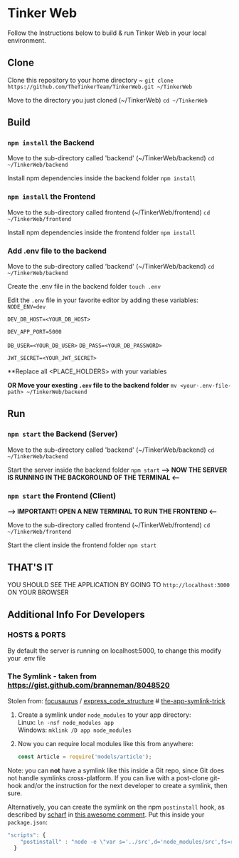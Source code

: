 # Tinker Web

Follow the Instructions below to build & run Tinker Web in your local environment.

## Clone
Clone this repository to your home directory ~
`git clone https://github.com/TheTinkerTeam/TinkerWeb.git ~/TinkerWeb`

Move to the directory you just cloned (~/TinkerWeb)
`cd ~/TinkerWeb`

## Build

### `npm install` the Backend

Move to the sub-directory called 'backend' (~/TinkerWeb/backend)
`cd ~/TinkerWeb/backend`

Install npm dependencies inside the backend folder
`npm install`

### `npm install` the Frontend

Move to the sub-directory called frontend (~/TinkerWeb/frontend)
`cd ~/TinkerWeb/frontend`

Install npm dependencies inside the frontend folder
`npm install`

### Add .env file to the backend

Move to the sub-directory called 'backend' (~/TinkerWeb/backend)
`cd ~/TinkerWeb/backend`

Create the .env file in the backend folder
`touch .env`

Edit the `.env` file in your favorite editor by adding these variables:
`NODE_ENV=dev`

`DEV_DB_HOST=<YOUR_DB_HOST>`

`DEV_APP_PORT=5000`

`DB_USER=<YOUR_DB_USER>`
`DB_PASS=<YOUR_DB_PASSWORD>`

`JWT_SECRET=<YOUR_JWT_SECRET>`

**Replace all <PLACE_HOLDERS> with your variables

**OR Move your exesting `.env` file to the backend folder**
`mv <your-.env-file-path> ~/TinkerWeb/backend`

## Run

### `npm start` the Backend (Server)

Move to the sub-directory called 'backend' (~/TinkerWeb/backend)
`cd ~/TinkerWeb/backend`

Start the server inside the backend folder
`npm start`
**--> NOW THE SERVER IS RUNNING IN THE BACKGROUND OF THE TERMINAL <--**

### `npm start` the Frontend (Client)

**--> IMPORTANT! OPEN A NEW TERMINAL TO RUN THE FRONTEND <--**

Move to the sub-directory called frontend (~/TinkerWeb/frontend)
`cd ~/TinkerWeb/frontend`

Start the client inside the frontend folder
`npm start`

## THAT'S IT
YOU SHOULD SEE THE APPLICATION BY GOING TO `http://localhost:3000` ON YOUR BROWSER

## Additional Info For Developers

### HOSTS & PORTS
By default the server is running on localhost:5000, to change this modify your .env file

### The Symlink - taken from https://gist.github.com/branneman/8048520
Stolen from: [focusaurus](https://github.com/focusaurus) / [express_code_structure](https://github.com/focusaurus/express_code_structure) # [the-app-symlink-trick](https://github.com/focusaurus/express_code_structure#the-app-symlink-trick)

1. Create a symlink under `node_modules` to your app directory:  
Linux: `ln -nsf node_modules app`  
Windows: `mklink /D app node_modules`

2. Now you can require local modules like this from anywhere:
    ```js
    const Article = require('models/article');
    ```

Note: you can **not** have a symlink like this inside a Git repo, since Git does not handle symlinks cross-platform. If you can live with a post-clone git-hook and/or the instruction for the next developer to create a symlink, then sure.

Alternatively, you can create the symlink on the npm `postinstall` hook, as described by [scharf](https://github.com/scharf) in [this awesome comment](https://gist.github.com/branneman/8048520#gistcomment-1412502). Put this inside your `package.json`:
```js
"scripts": {
    "postinstall" : "node -e \"var s='../src',d='node_modules/src',fs=require('fs');fs.exists(d,function(e){e||fs.symlinkSync(s,d,'dir')});\""
  }
```
